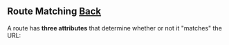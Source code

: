 ## Route Matching [Back](./../react_router.md)

A route has **three attributes** that determine whether or not it "matches" the URL: